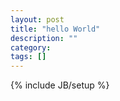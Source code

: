 ```yaml
---
layout: post
title: "hello World"
description: ""
category: 
tags: []
---
```

{% include JB/setup %}

